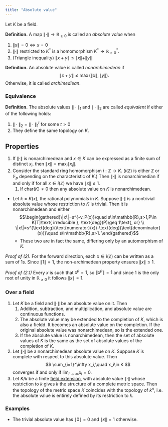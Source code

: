 ```yaml
---
title: "Absolute value"
---
```


Let $K$ be a field.

**Definition.** A map $\|\cdot\|\to\mathbb{R}_{\geq 0}$ is called an _absolute value_ when 
1. $\|x\|=0 \iff x=0$
2. $\|\cdot\|$ restricted to $K^\ast$ is a homomorphism $K^\ast\to\mathbb{R}^\ast_{\geq 0}$.
3. (Triangle inequality) $\|x+y\|\leq\|x\|+\|y\|$

**Definition.** An absolute value is called _nonarchimedean_ if 
$$
\|x+y\|\leq\max(\|x\|,\|y\|).
$$
Otherwise, it is called _archimediean_.

### Equivalence
**Definition.** The absolute values $\|\cdot\|_1$ and $\|\cdot\|_2$ are called _equivalent_ if either of the following holds:
1. $\|\cdot\|_2=\|\cdot\|_1^t$ for some $t>0$
2. They define the same topology on $K$.


## Properties
1. If $\|\cdot\|$ is nonarchimedean and $x\in K$ can be expressed as a finite sum of distinct $x_i$, then $\|x\|=\max_{i}\|x_i\|$.
2. Consider the standard ring homomorphism $i:\mathbb{Z}\to K$. ($i(\mathbb{Z})$ is either $\mathbb{Z}$ or $\mathbb{F}_p$ depending on the characteristic of $K$.) Then $\|\cdot\|$ is nonarchimedian if and only if for all $x\in i(\mathbb{Z})$ we have $\|x\|\leq 1$.
	1. If $\text{char}(K)\neq 0$ then any absolute value on $K$ is nonarchimedean.
- Let $k=K(x)$, the rational polynomials in $K$. Suppose $\|\cdot\|$ is a nontrivial absolute value whose restriction to $K$ is trivial. Then it is nonarchimedean and either $$\begin{gathered}\|x\|=s^{-v_P(x)}\quad s\in\mathbb{R},s>1,P\in K[T]\text{ irreducible }, \text{deg}(P)\geq 1\text{, or} \\ \|x\|=s^{\text{deg}(\text{numerator}(x))-\text{deg}(\text{denominator}(x))}\quad s\in\mathbb{R},s>1. \end{gathered}$$
	- These two are in fact the same, differing only by an automorphism of $K$.

_Proof of (2)._ For the forward direction, each $x\in i(\mathbb{Z})$ can be written as a sum of $1$s. Since $\|1\|=1$, the non-archimedean property ensures $\|x\|\leq 1$.

_Proof of (2.1)_ Every $x$ is such that $x^p=1$, so $\|x^p\|=1$ and since 1 is the only root of unity in $\mathbb{R}_{\geq 0}$ it follows $\|x\|=1$.

### Over a field
1. Let $K$ be a field and $\|\cdot\|$ be an absolute value on it. Then 
	1. Addition, subtraction, and multiplication, and absolute value are continuous functions.
	2. The absolute value may be extended to the completion of $K$, which is also a fieldd. It becomes an absolute value on the completion. If the original absolute value was nonarchimedean, so is the extended one.
	3. If the absolute value is nonarchimedean, then the set of absolute values of $K$ is the same as the set of absolute values of the completion of $K$.
2. Let $\|\cdot\|$ be a nonarchimedean absolute value on $K$. Suppose $K$ is complete with respect to this absolute value. Then 
$$
\sum_{i=1}^\infty x_i,\quad x_i\in K
$$
converges if and only if $\lim_{i\to\infty}x_i=0$.
3. Let $K/k$ be a finite [field extension](<notes/ntpy/Definitions/Algebraic Number Theory/Field Theory/Field extension.md>), with  absolute value $\|\cdot\|$ whose restriction to $k$ gives $k$ the structure of a complete metric space. Then the topology of the metric space $K$ coincides with the topology of $k^n$, i.e. the absolute value is entirely defined by its restriction to $k$.

### Examples
- The trivial absolute value has $\|0\|=0$ and $\|x\|=1$ otherwise.

